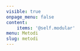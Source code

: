 ```yaml
---
visible: true
onpage_menu: false
content:
    items: '@self.modular'
menu: Metodi
slug: metodi
---
```


